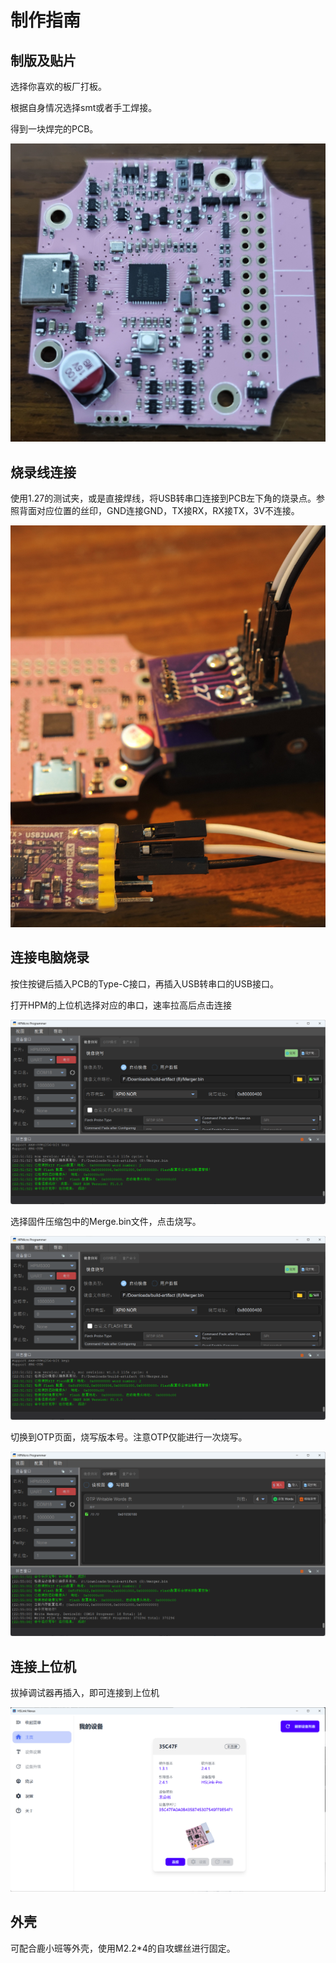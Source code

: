 # 制作指南

## 制版及贴片

选择你喜欢的板厂打板。

根据自身情况选择smt或者手工焊接。

得到一块焊完的PCB。

![hslink_v1.3.1实物图](img/hslink_v1.3.1_pcb.jpg)

## 烧录线连接

使用1.27的测试夹，或是直接焊线，将USB转串口连接到PCB左下角的烧录点。参照背面对应位置的丝印，GND连接GND，TX接RX，RX接TX，3V不连接。

![hslink_connction](img/hslink_connction.jpg)

## 连接电脑烧录

按住按键后插入PCB的Type-C接口，再插入USB转串口的USB接口。

打开HPM的上位机选择对应的串口，速率拉高后点击连接

![hpmprog](img/hpm_prog_download.png)

选择固件压缩包中的Merge.bin文件，点击烧写。

![hpm_prog_download](img/hpm_prog_download.png)

切换到OTP页面，烧写版本号。注意OTP仅能进行一次烧写。

![hpm_prog_otp](img/hpm_prog_otp.png)

## 连接上位机

拔掉调试器再插入，即可连接到上位机

![hslink_nexus](img/hslink_nexus.png)

## 外壳

可配合鹿小班等外壳，使用M2.2*4的自攻螺丝进行固定。